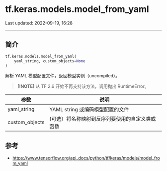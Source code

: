 # tf.keras.models.model_from_yaml

Last updated: 2022-09-19, 16:28
****

## 简介

```python
tf.keras.models.model_from_yaml(
    yaml_string, custom_objects=None
)
```

解析 YAML 模型配置文件，返回模型实例（uncompiled）。

> **[!NOTE]** 从 TF 2.6 开始不再支持该方法，调用抛出 RuntimeError。

|参数|说明|
|---|---|
|yaml_string|YAML string 或编码模型配置的文件|
|custom_objects|(可选）将名称映射到反序列要使用的自定义类或函数|

## 参考

- https://www.tensorflow.org/api_docs/python/tf/keras/models/model_from_yaml
